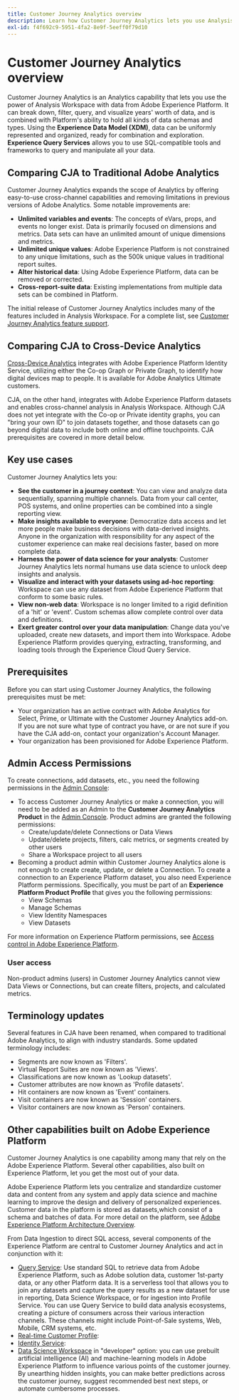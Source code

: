 ```yaml
---
title: Customer Journey Analytics overview
description: Learn how Customer Journey Analytics lets you use Analysis Workspace with data from Experience Platform.
exl-id: f4f692c9-5951-4fa2-8e9f-5eeff0f79d10
---
```

# Customer Journey Analytics overview

Customer Journey Analytics is an Analytics capability that lets you use the power of Analysis Workspace with data from Adobe Experience Platform. It can break down, filter, query, and visualize years' worth of data, and is combined with Platform's ability to hold all kinds of data schemas and types. Using the **Experience Data Model (XDM)**, data can be uniformly represented and organized, ready for combination and exploration. **Experience Query Services** allows you to use SQL-compatible tools and frameworks to query and manipulate all your data.

## Comparing CJA to Traditional Adobe Analytics

Customer Journey Analytics expands the scope of Analytics by offering easy-to-use cross-channel capabilities and removing limitations in previous versions of Adobe Analytics. Some notable improvements are:

* **Unlimited variables and events**: The concepts of eVars, props, and events no longer exist. Data is primarily focused on dimensions and metrics. Data sets can have an unlimited amount of unique dimensions and metrics.
* **Unlimited unique values**: Adobe Experience Platform is not constrained to any unique limitations, such as the 500k unique values in traditional report suites.
* **Alter historical data**: Using Adobe Experience Platform, data can be removed or corrected.
* **Cross-report-suite data**: Existing implementations from multiple data sets can be combined in Platform.

The initial release of Customer Journey Analytics includes many of the features included in Analysis Workspace. For a complete list, see [Customer Journey Analytics feature support](cja-aa.md).

## Comparing CJA to Cross-Device Analytics

[Cross-Device Analytics](https://docs.adobe.com/content/help/en/analytics/components/cda/cda-home.html) integrates with Adobe Experience Platform Identity Service, utilizing either the Co-op Graph or Private Graph, to identify how digital devices map to people. It is available for Adobe Analytics Ultimate customers.

CJA, on the other hand, integrates with Adobe Experience Platform datasets and enables cross-channel analysis in Analysis Workspace. Although CJA does not yet integrate with the Co-op or Private identity graphs, you can "bring your own ID" to join datasets together, and those datasets can go beyond digital data to include both online and offline touchpoints. CJA prerequisites are covered in more detail below.

## Key use cases

Customer Journey Analytics lets you:

* **See the customer in a journey context**: You can view and analyze data sequentially, spanning multiple channels. Data from your call center, POS systems, and online properties can be combined into a single reporting view.
* **Make insights available to everyone**: Democratize data access and let more people make business decisions with data-derived insights. Anyone in the organization with responsibility for any aspect of the customer experience can make real decisions faster, based on more complete data.
* **Harness the power of data science for your analysts**: Customer Journey Analytics lets normal humans use data science to unlock deep insights and analysis.
* **Visualize and interact with your datasets using ad-hoc reporting**: Workspace can use any dataset from Adobe Experience Platform that conform to some basic rules.
* **View non-web data**: Workspace is no longer limited to a rigid definition of a 'hit' or 'event'. Custom schemas allow complete control over data and definitions.
* **Exert greater control over your data manipulation**: Change data you've uploaded, create new datasets, and import them into Workspace. Adobe Experience Platform provides querying, extracting, transforming, and loading tools through the Experience Cloud Query Service.

## Prerequisites

Before you can start using Customer Journey Analytics, the following prerequisites must be met:

* Your organization has an active contract with Adobe Analytics for Select, Prime, or Ultimate with the Customer Journey Analytics add-on. If you are not sure what type of contract you have, or are not sure if you have the CJA add-on, contact your organization's Account Manager.
* Your organization has been provisioned for Adobe Experience Platform.

## Admin Access Permissions

To create connections, add datasets, etc., you need the following permissions in the [Admin Console](https://adminconsole.adobe.com/enterprise/):

* To access Customer Journey Analytics or make a connection, you will need to be added as an Admin to the **Customer Journey Analytics Product** in the [Admin Console](https://adminconsole.adobe.com/enterprise/). Product admins are granted the following permissions:
  * Create/update/delete Connections or Data Views
  * Update/delete projects, filters, calc metrics, or segments created by other users
  * Share a Workspace project to all users
* Becoming a product admin within Customer Journey Analytics alone is not enough to create create, update, or delete a Connection. To create a connection to an Experience Platform dataset, you also need Experience Platform permissions. Specifically, you must be part of an **Experience Platform Product Profile** that gives you the following permissions:
  * View Schemas
  * Manage Schemas
  * View Identity Namespaces
  * View Datasets
  
For more information on Experience Platform permissions, see [Access control in Adobe Experience Platform](https://www.adobe.io/apis/experienceplatform/home/permissions-and-sandboxes/permissions-and-sandboxes.html#!api-specification/markdown/narrative/technical_overview/access-control/access-control-overview.md).

### User access

Non-product admins (users) in Customer Journey Analytics cannot view Data Views or Connections, but can create filters, projects, and calculated metrics.

## Terminology updates

Several features in CJA have been renamed, when compared to traditional Adobe Analytics, to align with industry standards. Some updated terminology includes:

* Segments are now known as 'Filters'.
* Virtual Report Suites are now known as 'Views'.
* Classifications are now known as 'Lookup datasets'.
* Customer attributes are now known as 'Profile datasets'.
* Hit containers are now known as 'Event' containers.
* Visit containers are now known as 'Session' containers.
* Visitor containers are now known as 'Person' containers.

## Other capabilities built on Adobe Experience Platform

Customer Journey Analytics is one capability among many that rely on the Adobe Experience Platform. Several other capabilities, also built on Experience Platform, let you get the most out of your data.

Adobe Experience Platform lets you centralize and standardize customer data and content from any system and apply data science and machine learning to improve the design and delivery of personalized experiences. Customer data in the platform is stored as datasets,which consist of a schema and batches of data. For more detail on the platform, see [Adobe Experience Platform Architecture Overview](https://www.adobe.io/apis/experienceplatform/home/overview.html).

From Data Ingestion to direct SQL access, several components of the Experience Platform are central to Customer Journey Analytics and act in conjunction with it:

* [Query Service](https://www.adobe.io/apis/experienceplatform/home/query-service/sql-reference.html): Use standard SQL to retrieve data from Adobe Experience Platform, such as Adobe solution data, customer 1st-party data, or any other Platform data. It is a serverless tool that allows you to join any datasets and capture the query results as a new dataset for use in reporting, Data Science Workspace, or for ingestion into Profile Service. You can use Query Service to build data analysis ecosystems, creating a picture of consumers across their various interaction channels. These channels might include Point-of-Sale systems, Web, Mobile, CRM systems, etc.
* [Real-time Customer Profile](https://www.adobe.io/apis/experienceplatform/home/profile-identity-segmentation/profile-identity-segmentation-services.html#!api-specification/markdown/narrative/technical_overview/unified_profile_architectural_overview/unified_profile_architectural_overview.md):
* [Identity Service](https://www.adobe.io/apis/experienceplatform/home/profile-identity-segmentation/profile-identity-segmentation-services.html#!api-specification/markdown/narrative/technical_overview/identity_services_architectural_overview/identity_services_architectural_overview.md):
* [Data Science Workspace](https://www.adobe.io/apis/experienceplatform/home/data-science-workspace.html) in "developer" option: you can use prebuilt artificial intelligence (AI) and machine-learning models in Adobe Experience Platform to influence various points of the customer journey. By unearthing hidden insights, you can make better predictions across the customer journey, suggest recommended best next steps, or automate cumbersome processes.

